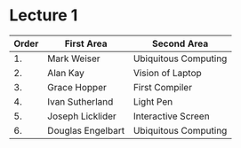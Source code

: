 # Lecture 1

| Order | First Area        | Second Area          |
| ----- | ----------------- | -------------------- | 
| 1.    | Mark Weiser       | Ubiquitous Computing |
| 2.    | Alan Kay          | Vision of Laptop     |
| 3.    | Grace Hopper      | First Compiler       |
| 4.    | Ivan Sutherland   | Light Pen            |
| 5.    | Joseph Licklider  | Interactive Screen   |
| 6.    | Douglas Engelbart | Ubiquitous Computing |
